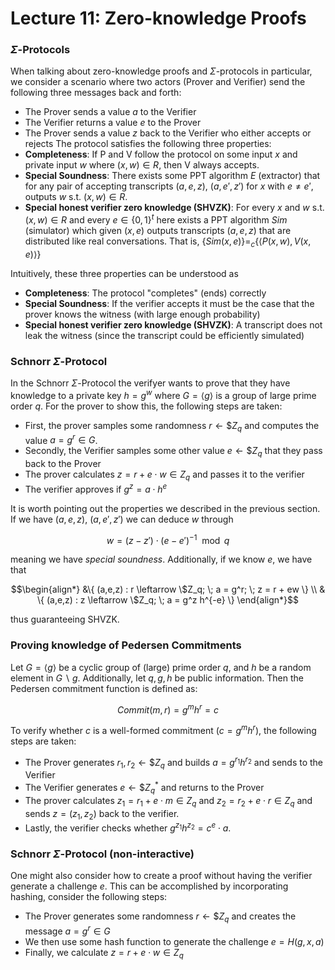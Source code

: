 # Lecture 11: Zero-knowledge Proofs

### $\Sigma$-Protocols
When talking about zero-knowledge proofs and $\Sigma$-protocols in particular, we consider a scenario where two actors (Prover and Verifier) send the following three messages back and forth:
- The Prover sends a value $a$ to the Verifier
- The Verifier returns a value $e$ to the Prover
- The Prover sends a value $z$ back to the Verifier who either accepts or rejects
The protocol satisfies the following three properties: 
- __Completeness__: If P and V follow the protocol on some input $x$ and private input $w$ where $(x,w) \in R$, then V always accepts.
- __Special Soundness__: There exists some PPT algorithm $E$ (extractor) that for any pair of accepting transcripts $(a,e,z)$, $(a,e',z')$ for $x$ with $e \neq e'$, outputs $w$ s.t. $(x,w) \in R$.
- __Special honest verifier zero knowledge (SHVZK)__: For every $x$ and $w$ s.t. $(x,w) \in R$ and every $`e \in \{0,1\}^t`$ here exists a PPT algorithm $Sim$ (simulator) which given $(x,e)$ outputs transcripts $(a,e,z)$ that are distributed like real conversations. That is, $`\{Sim(x,e)\} =_c \{\langle P(x,w), V(x,e) \rangle \}`$

Intuitively, these three properties can be understood as 
- __Completeness__: The protocol "completes" (ends) correctly
- __Special Soundness__: If the verifier accepts it must be the case that the prover knows the witness (with large enough probability)
- __Special honest verifier zero knowledge (SHVZK)__: A transcript does not leak the witness (since the transcript could be efficiently simulated)

### Schnorr $\Sigma$-Protocol
In the Schnorr $\Sigma$-Protocol the verifyer wants to prove that they have knowledge to a private key $`h = g^w`$ where $G = \langle g \rangle$ is a group of large prime order $q$. For the prover to show this, the following steps are taken: 
- First, the prover samples some randomness $`r \leftarrow \$Z_q`$ and computes the value $`a = g^r \in G`$. 
- Secondly, the Verifier samples some other value $`e \leftarrow \$Z_q`$ that they pass back to the Prover
- The prover calculates $`z = r + e \cdot w \in Z_q`$ and passes it to the verifier
- The verifier approves if $`g^z = a \cdot h^e`$

It is worth pointing out the properties we described in the previous section. If we have $(a,e,z)$, $(a,e',z')$ we can deduce $w$ through 
```math
\begin{equation*}
    w = (z-z') \cdot (e - e')^{-1} \mod q
\end{equation*}
```
meaning we have _special soundness_. Additionally, if we know $e$, we have that 
```math
\begin{align*}
    &\{ (a,e,z) : r \leftarrow \$Z_q; \; a = g^r; \; z = r + ew \} \\
    & \{ (a,e,z) : z \leftarrow \$Z_q; \; a = g^z h^{-e} \}
\end{align*}
```
thus guaranteeing SHVZK.

### Proving knowledge of Pedersen Commitments
Let $G = \langle g \rangle$ be a cyclic group of (large) prime order $q$, and $h$ be a random element in $G \backslash g$. Additionally, let $q,g,h$ be public information. Then the Pedersen commitment function is defined as: 
```math
\begin{equation*}
    Commit(m,r) = g^m h^r = c   
\end{equation*}
```

To verify whether $c$ is a well-formed commitment ($`c = g^m h^r)`$, the following steps are taken:
- The Prover generates $`r_1,r_2 \leftarrow \$Z_q`$ and builds $`a = g^{r_1} h^{r_2}`$ and sends to the Verifier
- The Verifier generates $`e \leftarrow \$Z_q^*`$ and returns to the Prover
- The prover calculates $`z_1 = r_1 + e \cdot m \in Z_q`$ and $`z_2 = r_2 + e \cdot r \in Z_q`$ and sends $`z = (z_1, z_2)`$ back to the verifier.
- Lastly, the verifier checks whether $`g^{z_1} h^{z_2} = c^e \cdot a`$.

### Schnorr $\Sigma$-Protocol (non-interactive)
One might also consider how to create a proof without having the verifier generate a challenge $e$. This can be accomplished by incorporating hashing, consider the following steps:
- The Prover generates some randomness $`r \leftarrow \$ Z_q`$ and creates the message $`a = g^r \in G`$
- We then use some hash function to generate the challenge $`e = H(g,x,a)`$
- Finally, we calculate $`z = r + e \cdot w \in Z_q`$


